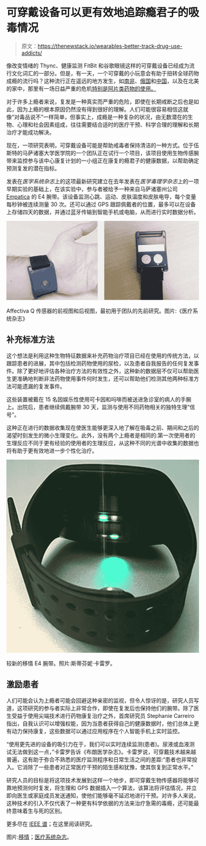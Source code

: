 # 可穿戴设备可以更有效地追踪瘾君子的吸毒情况

> 原文：<https://thenewstack.io/wearables-better-track-drug-use-addicts/>

像改变情绪的 Thync、健康监测 FitBit 和谷歌眼镜这样的可穿戴设备已经成为流行文化词汇的一部分。但是，有一天，一个可穿戴的小玩意会有助于扭转全球药物成瘾的流行吗？这种流行正在遥远的地方发生，如[南非](http://www.massgeneralcenterforglobalhealth.org/stories-from-the-field/whoonga-an-epidemic-emerges/)、[俄国](http://www.reuters.com/article/us-russia-heroin-idUSTRE70O22X20110125)和[中国](http://www.bloombergview.com/articles/2015-05-25/china-s-growing-meth-addiction)，以及在北美的家中，那里有一场日益严重的危机[特别是阿片类药物的使用。](http://www.rawstory.com/2015/11/how-the-explosion-in-prescription-painkillers-has-created-more-heroin-users/)

对于许多上瘾者来说，复发是一种真实而严重的危险，即使在长期戒断之后也是如此，因为上瘾的根本原因仍然没有得到很好的理解。人们可能很容易相信这就像“对毒品说不”一样简单，但事实上，成瘾是一种复杂的状况，由无数潜在的生物、心理和社会因素组成，往往需要结合适时的医疗干预、科学合理的理解和长期治疗才能成功解决。

现在，一项研究表明，可穿戴设备可能是帮助戒毒者保持清洁的一种方式。位于伍斯特的马萨诸塞大学医学院的一个团队正在试行一个项目，该项目使用生物传感腕带来监控参与该中心康复计划的一小组正在康复的瘾君子的健康数据，以帮助确定预测复发的潜在指标。

发表在*医学系统杂志*上的这项最新研究建立在去年发表在*医学毒理学杂志*上的一项早期实验的基础上，在该实验中，参与者被给予一种来自马萨诸塞州公司 [Empatica](https://www.empatica.com/e4-wristband) 的 E4 腕带。该设备监测心跳、运动、皮肤温度和皮肤电导，每个变量每秒钟被连续测量 30 次。还可以通过 GPS 跟踪佩戴者的位置，最多可以在设备上存储四天的数据，并通过蓝牙传输到智能手机或电脑，从而进行实时数据分析。

![empatica-e4-3](img/385fd50a5bf807a30b2094b9f02e04b3.png)

Affectiva Q 传感器的前视图和后视图，最初用于团队的先前研究。图片:《医疗系统杂志》

## 补充标准方法

这个想法是利用这种生物特征数据来补充药物治疗项目已经在使用的传统方法，以跟踪患者的进展，其中包括检测药物使用的尿检，以及患者自我报告的任何复发事件。除了更好地评估各种治疗方法的有效性之外，这种新的数据层不仅可以帮助医生更准确地判断非法药物使用事件何时发生，还可以帮助他们检测其他两种标准方法可能遗漏的复发事件。

这些装置被戴在 15 名因娱乐性使用可卡因和吗啡而被送进急诊室的病人的手腕上。出院后，患者继续佩戴腕带 30 天，监测与使用不同药物相关的独特生理“信号”。

这种正在进行的数据收集现在使医生能够更深入地了解在吸毒之前、期间和之后的渴望时刻发生的微小生理变化。此外，没有两个上瘾者是相同的:第一次使用者的生理反应不同于更有经验的使用者的生理反应，从这种不同的光谱中收集的数据也将有助于更有效地进一步个性化治疗。

![Newer Empatica E4 wristband. Photo: Stephanie Carreiro.](img/8f7508d8e6e1eb1957e2e9ec1cca3e42.png)

较新的移情 E4 腕带。照片:斯蒂芬妮·卡雷罗。

## 激励患者

人们可能会认为上瘾者可能会回避这种亲密的监视，但令人惊讶的是，研究人员写道，这项研究的参与者实际上非常合作，即使在复发后也保持他们的腕带。除了医生受益于使用尖端技术进行药物康复治疗之外，首席研究员 Stephanie Carreiro 指出，自我认识可以增强权能，因为当患者获得自己的健康数据时，他们总体上更有动力保持康复，这些数据可以通过应用程序在个人智能手机上实时监控。

“使用更先进的设备的吸引力在于，我们可以实时连续监测(患者)。尿液或血液测试无法做到这一点，”卡雷罗告诉《布朗医学杂志》。卡雷罗说，可穿戴技术越来越普遍，这有助于弥合不熟悉的医疗监测程序和日常生活之间的差距:“患者也非常投入。它消除了一些患者对正常医疗干预的陌生感和犹豫，使其恢复到正常水平。”

研究人员的目标是将这项技术发展到这样一个地步，即可穿戴生物传感器将能够可靠地预测何时复发，将生理和 GPS 数据插入一个算法，该算法将评估情况，并立即向医生或家庭成员发送通知，使他们能够毫不延迟地进行干预。对许多人来说，这种技术的引入不仅代表了一种更有科学依据的方法来治疗急需的毒瘾，还可能最终意味着生与死的区别。

更多尽在 [IEEE 谱](http://spectrum.ieee.org/the-human-os/biomedical/diagnostics/fitbit-for-addicts-could-predict-relapse2)；在这里阅读研究。

图片:[移情](https://www.empatica.com/e4-wristband)；[医疗系统杂志](http://link.springer.com/article/10.1007%2Fs10916-015-0337-9)。

<svg xmlns:xlink="http://www.w3.org/1999/xlink" viewBox="0 0 68 31" version="1.1"><title>Group</title> <desc>Created with Sketch.</desc></svg>